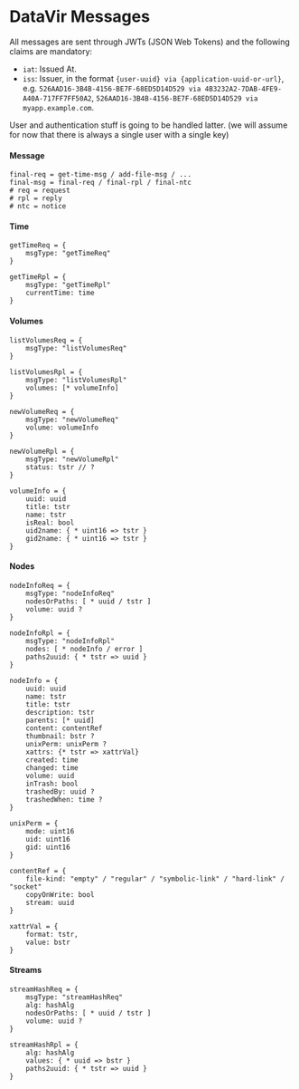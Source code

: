 # DataVir Messages

All messages are sent through JWTs (JSON Web Tokens) and the following claims are mandatory:

  * `iat`: Issued At.
  * `iss`: Issuer, in the format `{user-uuid} via {application-uuid-or-url}`, e.g. `526AAD16-3B4B-4156-BE7F-68ED5D14D529 via 4B3232A2-7DAB-4FE9-A40A-717FF7FF50A2`, `526AAD16-3B4B-4156-BE7F-68ED5D14D529 via myapp.example.com`.

User and authentication stuff is going to be handled latter. (we will assume for now that there is always a single user with a single key)

#### Message

```cddl
final-req = get-time-msg / add-file-msg / ...
final-msg = final-req / final-rpl / final-ntc
# req = request
# rpl = reply
# ntc = notice
```

#### Time

```cddl
getTimeReq = {
	msgType: "getTimeReq"
}
```

```cddl
getTimeRpl = {
	msgType: "getTimeRpl"
	currentTime: time
}
```

#### Volumes

```cddl
listVolumesReq = {
	msgType: "listVolumesReq"
}
```

```cddl
listVolumesRpl = {
	msgType: "listVolumesRpl"
	volumes: [* volumeInfo]
}
```


```cddl
newVolumeReq = {
	msgType: "newVolumeReq"
	volume: volumeInfo
}
```

```cddl
newVolumeRpl = {
	msgType: "newVolumeRpl"
	status: tstr // ?
}
```

```cddl
volumeInfo = {
	uuid: uuid
	title: tstr
	name: tstr
	isReal: bool
	uid2name: { * uint16 => tstr }
	gid2name: { * uint16 => tstr }
}
```

#### Nodes

```cddl
nodeInfoReq = {
	msgType: "nodeInfoReq"
	nodesOrPaths: [ * uuid / tstr ]
	volume: uuid ?
}
```

```cddl
nodeInfoRpl = {
	msgType: "nodeInfoRpl"
	nodes: [ * nodeInfo / error ]
	paths2uuid: { * tstr => uuid }
}
```

```cddl
nodeInfo = {
	uuid: uuid
	name: tstr
	title: tstr
	description: tstr
	parents: [* uuid]
	content: contentRef
	thumbnail: bstr ?
	unixPerm: unixPerm ?
	xattrs: {* tstr => xattrVal}
	created: time
	changed: time
	volume: uuid
	inTrash: bool
	trashedBy: uuid ?
	trashedWhen: time ?
}

unixPerm = {
	mode: uint16
	uid: uint16
	gid: uint16
}

contentRef = {
	file-kind: "empty" / "regular" / "symbolic-link" / "hard-link" / "socket"
	copyOnWrite: bool
	stream: uuid
}

xattrVal = {
	format: tstr,
	value: bstr
}
```

#### Streams

```cddl
streamHashReq = {
	msgType: "streamHashReq"
	alg: hashAlg
	nodesOrPaths: [ * uuid / tstr ]
	volume: uuid ?
}
```

```cddl
streamHashRpl = {
	alg: hashAlg
	values: { * uuid => bstr }
	paths2uuid: { * tstr => uuid }
}
```